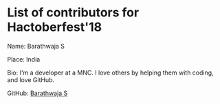 # List of contributors for Hactoberfest'18

Name: Barathwaja S

Place: India

Bio: I'm a developer at a MNC. I love others by helping them with coding, and love GitHub.

GitHub: [Barathwaja S](https://github.com/Barathwaja)

